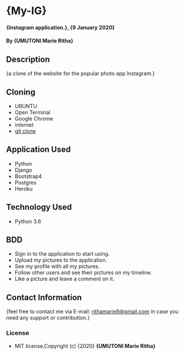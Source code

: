 # {My-IG}

#### {Instagram application.}, {9 January 2020}
#### By **{UMUTONI Marie Ritha}**

## Description

{a clone of the website for the popular photo app Instagram.}

## Cloning

* UBUNTU
* Open Terminal
* Google Chrome
* internet
* [git clone](https://github.com/UMUTONIRitha/My-IG.git)

## Application Used

* Python
* Django
* Bootstrap4
* Postgres
* Heroku

## Technology Used

* Python 3.6

## BDD

* Sign in to the application to start using.
* Upload my pictures to the application.
* See my profile with all my pictures.
* Follow other users and see their pictures on my timeline.
* Like a picture and leave a comment on it.


<!-- ## Live link -->

<!-- [Here is the Link: My-IG](https://rithagallery.herokuapp.com/"My-Gallery") -->

## Contact Information

{feel free to contact me via E-mail: rithamarie9@gmail.com in case you need any support or contribution.}

### License

* MIT license,Copyright (c) {2020} **{UMUTONI Marie Ritha}**